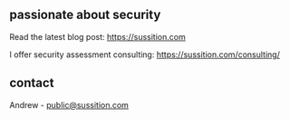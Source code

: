 ## passionate about security

Read the latest blog post: https://sussition.com

I offer security assessment consulting: https://sussition.com/consulting/

## contact

Andrew - public@sussition.com
